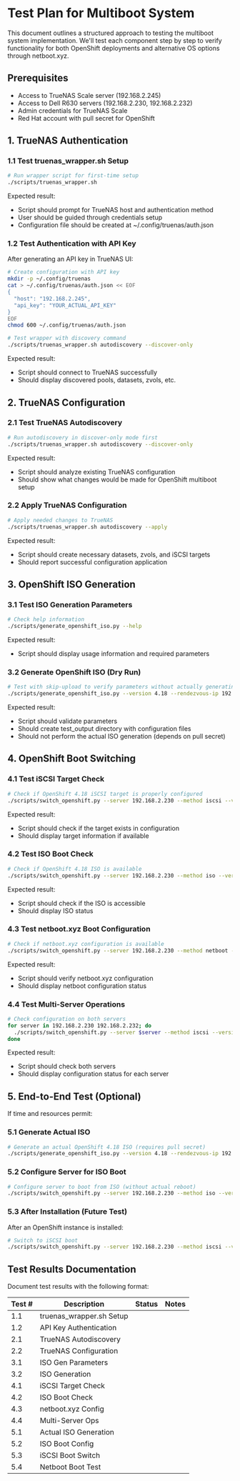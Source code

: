 # Test Plan for Multiboot System

This document outlines a structured approach to testing the multiboot system implementation. We'll test each component step by step to verify functionality for both OpenShift deployments and alternative OS options through netboot.xyz.

## Prerequisites

- Access to TrueNAS Scale server (192.168.2.245)
- Access to Dell R630 servers (192.168.2.230, 192.168.2.232)
- Admin credentials for TrueNAS Scale
- Red Hat account with pull secret for OpenShift

## 1. TrueNAS Authentication

### 1.1 Test truenas_wrapper.sh Setup

```bash
# Run wrapper script for first-time setup
./scripts/truenas_wrapper.sh
```

Expected result:
- Script should prompt for TrueNAS host and authentication method
- User should be guided through credentials setup
- Configuration file should be created at ~/.config/truenas/auth.json

### 1.2 Test Authentication with API Key

After generating an API key in TrueNAS UI:

```bash
# Create configuration with API key
mkdir -p ~/.config/truenas
cat > ~/.config/truenas/auth.json << EOF
{
  "host": "192.168.2.245",
  "api_key": "YOUR_ACTUAL_API_KEY"
}
EOF
chmod 600 ~/.config/truenas/auth.json

# Test wrapper with discovery command
./scripts/truenas_wrapper.sh autodiscovery --discover-only
```

Expected result:
- Script should connect to TrueNAS successfully
- Should display discovered pools, datasets, zvols, etc.

## 2. TrueNAS Configuration

### 2.1 Test TrueNAS Autodiscovery

```bash
# Run autodiscovery in discover-only mode first
./scripts/truenas_wrapper.sh autodiscovery --discover-only
```

Expected result:
- Script should analyze existing TrueNAS configuration
- Should show what changes would be made for OpenShift multiboot setup

### 2.2 Apply TrueNAS Configuration

```bash
# Apply needed changes to TrueNAS
./scripts/truenas_wrapper.sh autodiscovery --apply
```

Expected result:
- Script should create necessary datasets, zvols, and iSCSI targets
- Should report successful configuration application

## 3. OpenShift ISO Generation

### 3.1 Test ISO Generation Parameters

```bash
# Check help information
./scripts/generate_openshift_iso.py --help
```

Expected result:
- Script should display usage information and required parameters

### 3.2 Generate OpenShift ISO (Dry Run)

```bash
# Test with skip-upload to verify parameters without actually generating
./scripts/generate_openshift_iso.py --version 4.18 --rendezvous-ip 192.168.2.230 --skip-upload --output-dir ./test_output
```

Expected result:
- Script should validate parameters
- Should create test_output directory with configuration files
- Should not perform the actual ISO generation (depends on pull secret)

## 4. OpenShift Boot Switching

### 4.1 Test iSCSI Target Check

```bash
# Check if OpenShift 4.18 iSCSI target is properly configured
./scripts/switch_openshift.py --server 192.168.2.230 --method iscsi --version 4.18 --check-only
```

Expected result:
- Script should check if the target exists in configuration
- Should display target information if available

### 4.2 Test ISO Boot Check

```bash
# Check if OpenShift 4.18 ISO is available
./scripts/switch_openshift.py --server 192.168.2.230 --method iso --version 4.18 --check-only
```

Expected result:
- Script should check if the ISO is accessible
- Should display ISO status

### 4.3 Test netboot.xyz Boot Configuration

```bash
# Check if netboot.xyz configuration is available
./scripts/switch_openshift.py --server 192.168.2.230 --method netboot --check-only
```

Expected result:
- Script should verify netboot.xyz configuration
- Should display netboot configuration status

### 4.4 Test Multi-Server Operations

```bash
# Check configuration on both servers
for server in 192.168.2.230 192.168.2.232; do
  ./scripts/switch_openshift.py --server $server --method iscsi --version 4.18 --check-only
done
```

Expected result:
- Script should check both servers
- Should display configuration status for each server

## 5. End-to-End Test (Optional)

If time and resources permit:

### 5.1 Generate Actual ISO

```bash
# Generate an actual OpenShift 4.18 ISO (requires pull secret)
./scripts/generate_openshift_iso.py --version 4.18 --rendezvous-ip 192.168.2.230
```

### 5.2 Configure Server for ISO Boot

```bash
# Configure server to boot from ISO (without actual reboot)
./scripts/switch_openshift.py --server 192.168.2.230 --method iso --version 4.18
```

### 5.3 After Installation (Future Test)

After an OpenShift instance is installed:

```bash
# Switch to iSCSI boot
./scripts/switch_openshift.py --server 192.168.2.230 --method iscsi --version 4.18
```

## Test Results Documentation

Document test results with the following format:

| Test # | Description | Status | Notes |
|--------|-------------|--------|-------|
| 1.1    | truenas_wrapper.sh Setup | | |
| 1.2    | API Key Authentication | | |
| 2.1    | TrueNAS Autodiscovery | | |
| 2.2    | TrueNAS Configuration | | |
| 3.1    | ISO Gen Parameters | | |
| 3.2    | ISO Generation | | |
| 4.1    | iSCSI Target Check | | |
| 4.2    | ISO Boot Check | | |
| 4.3    | netboot.xyz Config | | |
| 4.4    | Multi-Server Ops | | |
| 5.1    | Actual ISO Generation | | |
| 5.2    | ISO Boot Config | | |
| 5.3    | iSCSI Boot Switch | | |
| 5.4    | Netboot Boot Test | | |
